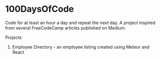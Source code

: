 # 100DaysOfCode
Code for at least an hour a day and repeat the next day. A project inspired from several FreeCodeCamp articles published on Medium.

Projects
1. Employee Directory - an employee listing created using Meteor and React

